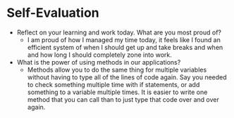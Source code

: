 # Self-Evaluation

- Reflect on your learning and work today. What are you most proud of?
    - I am proud of how I managed my time today, it feels like I found an efficient system of when I should get up and take breaks and when and how long I should completely zone into work.
- What is the power of using methods in our applications?
    - Methods allow you to do the same thing for multiple variables without having to type all of the lines of code again. Say you needed to check something multiple time with if statements, or add something to a variable multiple times. It is easier to write one method that you can call than to just type that code over and over again.